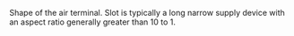Shape of the air terminal. Slot is typically a long narrow supply device with an aspect ratio generally greater than 10 to 1.